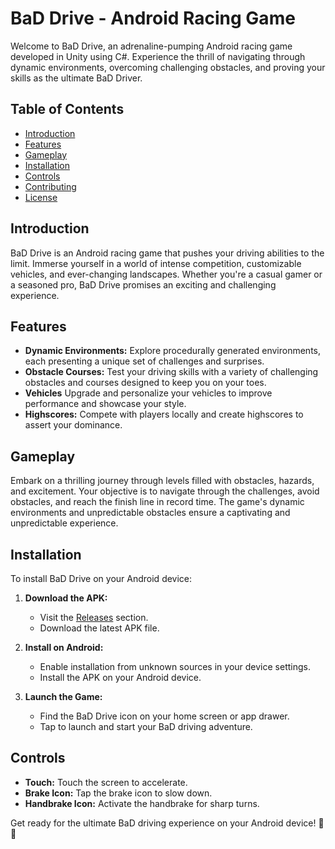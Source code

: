 # BaD Drive - Android Racing Game

Welcome to BaD Drive, an adrenaline-pumping Android racing game developed in Unity using C#. Experience the thrill of navigating through dynamic environments, overcoming challenging obstacles, and proving your skills as the ultimate BaD Driver.

## Table of Contents

- [Introduction](#introduction)
- [Features](#features)
- [Gameplay](#gameplay)
- [Installation](#installation)
- [Controls](#controls)
- [Contributing](#contributing)
- [License](#license)

## Introduction

BaD Drive is an Android racing game that pushes your driving abilities to the limit. Immerse yourself in a world of intense competition, customizable vehicles, and ever-changing landscapes. Whether you're a casual gamer or a seasoned pro, BaD Drive promises an exciting and challenging experience.

## Features

- **Dynamic Environments:** Explore procedurally generated environments, each presenting a unique set of challenges and surprises.
- **Obstacle Courses:** Test your driving skills with a variety of challenging obstacles and courses designed to keep you on your toes.
- **Vehicles** Upgrade and personalize your vehicles to improve performance and showcase your style.
- **Highscores:** Compete with players locally and create highscores to assert your dominance.

## Gameplay

Embark on a thrilling journey through levels filled with obstacles, hazards, and excitement. Your objective is to navigate through the challenges, avoid obstacles, and reach the finish line in record time. The game's dynamic environments and unpredictable obstacles ensure a captivating and unpredictable experience.

## Installation

To install BaD Drive on your Android device:

1. **Download the APK:**
   - Visit the [Releases](https://github.com/OmKumar07/Driving-Game-Unity/releases/tag/v2.9.0-final) section.
   - Download the latest APK file.

2. **Install on Android:**
   - Enable installation from unknown sources in your device settings.
   - Install the APK on your Android device.

3. **Launch the Game:**
   - Find the BaD Drive icon on your home screen or app drawer.
   - Tap to launch and start your BaD driving adventure.

## Controls

- **Touch:** Touch the screen to accelerate.
- **Brake Icon:** Tap the brake icon to slow down.
- **Handbrake Icon:** Activate the handbrake for sharp turns.

Get ready for the ultimate BaD driving experience on your Android device! 🚗💨
